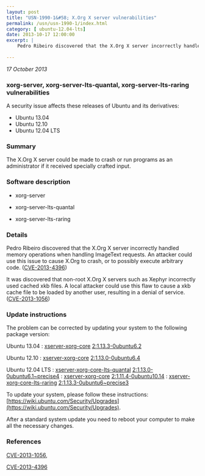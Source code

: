 ```yaml
---
layout: post
title: "USN-1990-1&#58; X.Org X server vulnerabilities"
permalink: /usn/usn-1990-1/index.html
category: [ ubuntu-12.04-lts]
date: 2013-10-17 12:00:00
excerpt: |
    Pedro Ribeiro discovered that the X.Org X server incorrectly handled memory operations when handling ImageText requests. An attacker could use this issue to cause X.Org to crash, or to possibly execute arbitrary code. ([CVE-2013-4396](http://people.ubuntu.com/~ubuntu-security/cve/CVE-2013-4396))
    
--- 
```

 
 

*17 October 2013*

### xorg-server, xorg-server-lts-quantal, xorg-server-lts-raring vulnerabilities

A security issue affects these releases of Ubuntu and its derivatives:

* Ubuntu 13.04
* Ubuntu 12.10
* Ubuntu 12.04 LTS

### Summary

The X.Org X server could be made to crash or run programs as an administrator if it received specially crafted input.

### Software description

* xorg-server 

* xorg-server-lts-quantal 

* xorg-server-lts-raring 

### Details

Pedro Ribeiro discovered that the X.Org X server incorrectly handled memory operations when handling ImageText requests. An attacker could use this issue to cause X.Org to crash, or to possibly execute arbitrary code. ([CVE-2013-4396](http://people.ubuntu.com/~ubuntu-security/cve/CVE-2013-4396))

It was discovered that non-root X.Org X servers such as Xephyr incorrectly used cached xkb files. A local attacker could use this flaw to cause a xkb cache file to be loaded by another user, resulting in a denial of service. ([CVE-2013-1056](http://people.ubuntu.com/~ubuntu-security/cve/CVE-2013-1056)) 

### Update instructions

The problem can be corrected by updating your system to the following package version:

Ubuntu 13.04
 : [xserver-xorg-core](https://launchpad.net/ubuntu/+source/xorg-server) <span> [2:1.13.3-0ubuntu6.2](https://launchpad.net/ubuntu/+source/xorg-server/2:1.13.3-0ubuntu6.2) </span> 

Ubuntu 12.10
 : [xserver-xorg-core](https://launchpad.net/ubuntu/+source/xorg-server) <span> [2:1.13.0-0ubuntu6.4](https://launchpad.net/ubuntu/+source/xorg-server/2:1.13.0-0ubuntu6.4) </span> 

Ubuntu 12.04 LTS
 : [xserver-xorg-core-lts-quantal](https://launchpad.net/ubuntu/+source/xorg-server-lts-quantal) <span> [2:1.13.0-0ubuntu6.1~precise4](https://launchpad.net/ubuntu/+source/xorg-server-lts-quantal/2:1.13.0-0ubuntu6.1~precise4) </span> 
 : [xserver-xorg-core](https://launchpad.net/ubuntu/+source/xorg-server) <span> [2:1.11.4-0ubuntu10.14](https://launchpad.net/ubuntu/+source/xorg-server/2:1.11.4-0ubuntu10.14) </span> 
 : [xserver-xorg-core-lts-raring](https://launchpad.net/ubuntu/+source/xorg-server-lts-raring) <span> [2:1.13.3-0ubuntu6~precise3](https://launchpad.net/ubuntu/+source/xorg-server-lts-raring/2:1.13.3-0ubuntu6~precise3) </span> 

To update your system, please follow these instructions: [https://wiki.ubuntu.com/Security/Upgrades](https://wiki.ubuntu.com/Security/Upgrades).

After a standard system update you need to reboot your computer to make all the necessary changes. 

### References

 
 [CVE-2013-1056](http://people.ubuntu.com/~ubuntu-security/cve/CVE-2013-1056), 

 [CVE-2013-4396](http://people.ubuntu.com/~ubuntu-security/cve/CVE-2013-4396)
 


